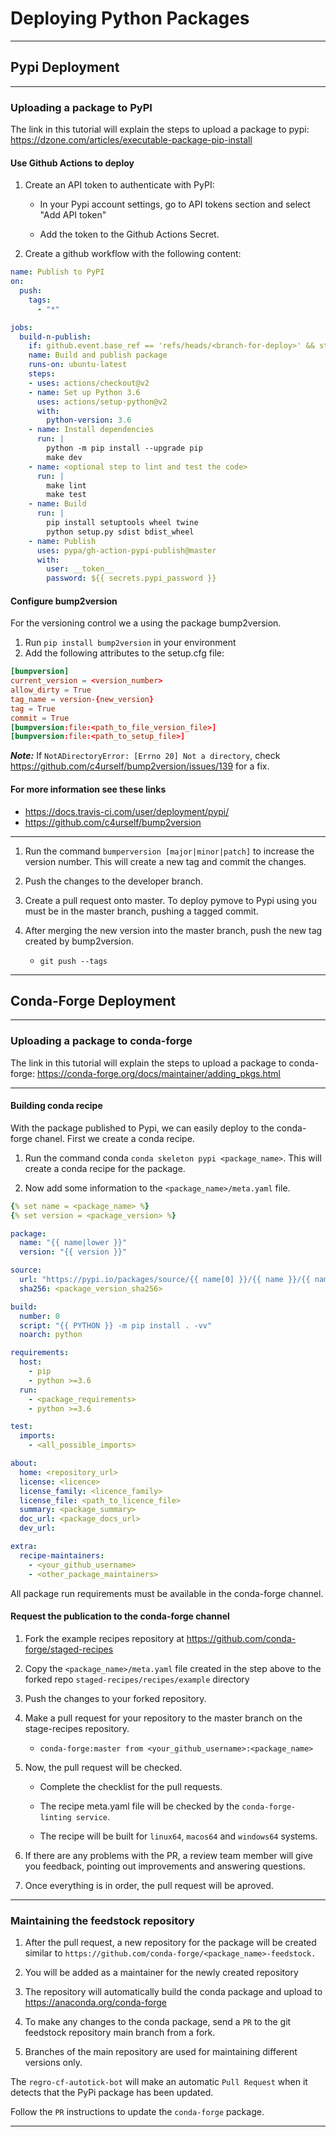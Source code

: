 # Deploying Python Packages

---

## Pypi Deployment

---

### Uploading a package to PyPI

The link in this tutorial will explain the steps to upload a package to pypi: <https://dzone.com/articles/executable-package-pip-install>

#### Use Github Actions to deploy

1.  Create an API token to authenticate with PyPI:
    -   In your Pypi account settings, go to API tokens section and select "Add API token"

    -   Add the token to the Github Actions Secret.

2.  Create a github workflow with the following content:
```yaml
name: Publish to PyPI
on:
  push:
    tags:
      - "*"

jobs:
  build-n-publish:
    if: github.event.base_ref == 'refs/heads/<branch-for-deploy>' && startsWith(github.ref, 'refs/tags')
    name: Build and publish package
    runs-on: ubuntu-latest
    steps:
    - uses: actions/checkout@v2
    - name: Set up Python 3.6
      uses: actions/setup-python@v2
      with:
        python-version: 3.6
    - name: Install dependencies
      run: |
        python -m pip install --upgrade pip
        make dev
    - name: <optional step to lint and test the code>
      run: |
        make lint
        make test
    - name: Build
      run: |
        pip install setuptools wheel twine
        python setup.py sdist bdist_wheel
    - name: Publish
      uses: pypa/gh-action-pypi-publish@master
      with:
        user: __token__
        password: ${{ secrets.pypi_password }}
```

#### Configure bump2version

For the versioning control we a using the package bump2version.

1.  Run `pip install bump2version` in your environment
2.  Add the following attributes to the setup.cfg file:
```conf
[bumpversion]
current_version = <version_number>
allow_dirty = True
tag_name = version-{new_version}
tag = True
commit = True
[bumpversion:file:<path_to_file_version_file>]
[bumpversion:file:<path_to_setup_file>]
```

***Note:*** If `NotADirectoryError: [Errno 20] Not a directory`,
 check <https://github.com/c4urself/bump2version/issues/139> for a fix.

#### For more information see these links

-   <https://docs.travis-ci.com/user/deployment/pypi/>
-   <https://github.com/c4urself/bump2version>

---

1.  Run the command `bumperversion [major|minor|patch]` to increase the version number.
 This will create a new tag and commit the changes.

2.  Push the changes to the developer branch.

3.  Create a pull request onto master. To deploy pymove to Pypi using
 you must be in the master branch, pushing a tagged commit.

4.  After merging the new version into the master branch, push the new
 tag created by bump2version.
    -   `git push --tags`

---

## Conda-Forge Deployment

---

### Uploading a package to conda-forge

The link in this tutorial will explain the steps to upload a
 package to conda-forge: <https://conda-forge.org/docs/maintainer/adding_pkgs.html>

---

#### Building conda recipe

With the package published to Pypi, we can easily deploy to the
 conda-forge chanel. First we create a conda recipe.

1.  Run the command conda `conda skeleton pypi <package_name>`.
 This will create a conda recipe for the package.

2.  Now add some information to the `<package_name>/meta.yaml` file.
```yaml
{% set name = <package_name> %}
{% set version = <package_version> %}

package:
  name: "{{ name|lower }}"
  version: "{{ version }}"

source:
  url: "https://pypi.io/packages/source/{{ name[0] }}/{{ name }}/{{ name }}-{{ version }}.tar.gz"
  sha256: <package_version_sha256>

build:
  number: 0
  script: "{{ PYTHON }} -m pip install . -vv"
  noarch: python

requirements:
  host:
    - pip
    - python >=3.6
  run:
    - <package_requirements>
    - python >=3.6

test:
  imports:
    - <all_possible_imports>

about:
  home: <repository_url>
  license: <licence>
  license_family: <licence_family>
  license_file: <path_to_licence_file>
  summary: <package_summary>
  doc_url: <package_docs_url>
  dev_url:

extra:
  recipe-maintainers:
    - <your_github_username>
    - <other_package_maintainers>
```

All package run requirements must be available in the conda-forge channel.

#### Request the publication to the conda-forge channel

1.  Fork the example recipes repository at <https://github.com/conda-forge/staged-recipes>

2.  Copy the `<package_name>/meta.yaml` file created in the step above to
 the forked repo `staged-recipes/recipes/example` directory

3.  Push the changes to your forked repository.

4.  Make a pull request for your repository to the master branch on
 the stage-recipes repository.
    -   `conda-forge:master from <your_github_username>:<package_name>`

5.  Now, the pull request will be checked.
    -   Complete the checklist for the pull requests.

    -   The recipe meta.yaml file will be checked by the `conda-forge-linting service`.

    -   The recipe will be built for `linux64`, `macos64`
 and `windows64` systems.

6.  If there are any problems with the PR, a review team member will give
 you feedback, pointing out improvements and answering questions.

7.  Once everything is in order, the pull request will be aproved.

---

### Maintaining the feedstock repository

1.  After the pull request, a new repository for the package
 will be created similar to `https://github.com/conda-forge/<package_name>-feedstock.`

2.  You will be added as a maintainer for the newly created repository

3.  The repository will automatically build the conda package
 and upload to <https://anaconda.org/conda-forge>

4.  To make any changes to the conda package, send a `PR` to the
 git feedstock repository main branch from a fork.

5.  Branches of the main repository are used for maintaining
 different versions only.

The `regro-cf-autotick-bot` will make an automatic `Pull Request`
 when it detects that the PyPi package has been updated.

Follow the `PR` instructions to update the `conda-forge` package.

---
